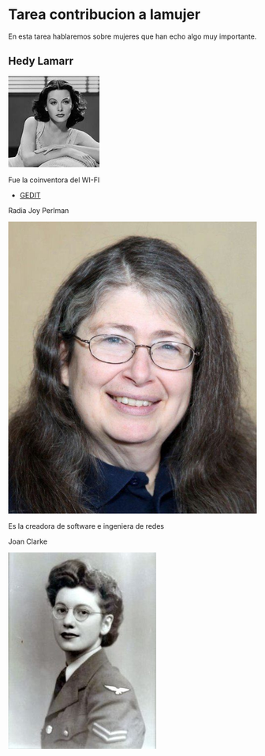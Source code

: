 # Tarea contribucion a lamujer
En esta tarea hablaremos sobre mujeres que han echo algo muy importante.
## Hedy Lamarr
![image](HedyLamarr.jpg)

Fue la coinventora del WI-FI
- [GEDIT](GEDIT.md)


Radia Joy Perlman

![image](radiaperlman.jpeg)

Es la creadora de software e ingeniera de redes

Joan Clarke

![image](joanclark.jpg)
